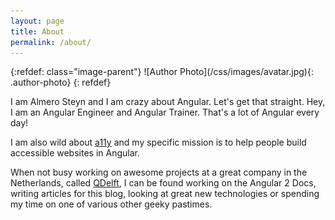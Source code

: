 ```yaml
---
layout: page
title: About
permalink: /about/
---
```

<article role="article" markdown="1">
{:refdef: class="image-parent"}
![Author Photo](/css/images/avatar.jpg){: .author-photo}
{: refdef}

I am Almero Steyn and I am crazy about Angular. Let's get that straight. Hey, I am an Angular Engineer and Angular Trainer. That's a lot of Angular every day!

I am also wild about <a href="https://en.wikipedia.org/wiki/Accessibility" target="_blank">a11y</a> and my specific mission is to
help people build accessible websites in Angular.

When not busy working on awesome projects at a great company in the Netherlands, called <a href="http://www.qdelft.nl" target="_blank">QDelft</a>, 
I can be found working on the Angular 2 Docs, writing articles for this blog, looking at great new technologies or spending my time on one of various other geeky pastimes.
</article>
